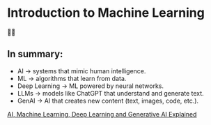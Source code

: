 # Introduction to Machine Learning

☝🏼
## In summary:
* AI → systems that mimic human intelligence.
* ML → algorithms that learn from data.
* Deep Learning → ML powered by neural networks.
* LLMs → models like ChatGPT that understand and generate text.
* GenAI → AI that creates new content (text, images, code, etc.).

 [AI, Machine Learning, Deep Learning and Generative AI Explained](https://www.youtube.com/watch?v=qYNweeDHiyU)
